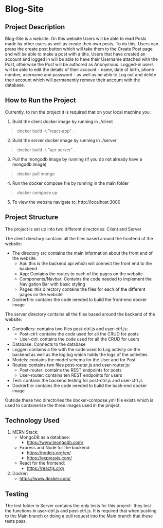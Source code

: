 # Blog-Site

## Project Description

Blog-Site is a website. On this website Users will be able to read Posts made by other
users as well as create their own posts. To do this, Users can press the create post button
which will take them to the Create Post page and will be able to make a post with a title.
Users that have created an account and logged in will be able to have their Username 
attached with the Post, otherwise the Post will be authored as Anonymous. Logged-in users
will be able to edit the details of their account - name, date of birth, phone number,
username and password - as well as be able to Log out and delete their account which will
permanently remove their account with the database.

## How to Run the Project

Currently, to run the project it is required that on your local machine you:
1. Build the client docker image by running in ./client 
> docker build -t "react-app" .
2. Build the server docker image by running in ./server
> docker build -t "api-server" .
3. Pull the mongodb image by running (if you do not already have a mongodb image)
> docker pull mongo
4. Run the docker compose file by running in the main folder
> docker compose up
5. To view the website navigate to: http://localhost:3000

## Project Structure

The project is set up into two different directories: Client and Server

The client directory contains all the files based around the frontend of the website:

- The directory src contains the main information about the front end of the website:
  - Api: this is the backend api which will connect the front end to the backend
  - App: Contains the routes to each of the pages on the website
  - Components/Navbar: Contains the code needed to implement the Navigation Bar with basic styling 
  - Pages: this directory contains the files for each of the different pages on the website
- Dockerfile: contains the code needed to build the front-end docker image

The server directory contains all the files based around the backend of the website:

- Controllers: contains two files post-ctrl.js and user-ctrl.js:
  - Post-ctrl: contains the code used for all the CRUD for posts
  - User-ctrl: contains the code used for all the CRUD for users
- Database: Connects to the database
- Logger: contains a file with the code used to Log activity on the backend as well
as the log.log which holds the logs of the activities
- Models: contains the model schema for the User and for Post
- Routes: contains two files post-router.js and user-router.js:
  - Post-router: contains the REST endpoints for posts
  - User-router: contains teh REST endpoints for users
- Test: contains the backend testing for post-ctrl.js and user-ctrl.js
- Dockerfile: contains the code needed to build the back-end docker image

Outside these two directories the docker-compose.yml file exists which is used to 
containerise the three images used in the project.

## Technology Used

1. MERN Stack:
   - MongoDB as a database: 
     - https://www.mongodb.com/
   - Express and Node for the backend: 
     - https://nodejs.org/en/
     - https://expressjs.com/
   - React for the frontend: 
     - https://reactjs.org/
2. Docker:
    - https://www.docker.com/

## Testing

The test folder in Server contains the only tests for this project- they test the functions
in user-ctrl.js and post-ctrl.js. It is required that when pushing to the Main branch or 
doing a pull request into the Main branch that these tests pass. 